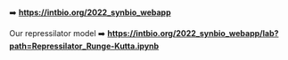 

➡️ **https://intbio.org/2022_synbio_webapp**

Our repressilator model
➡️ **https://intbio.org/2022_synbio_webapp/lab?path=Repressilator_Runge-Kutta.ipynb**

